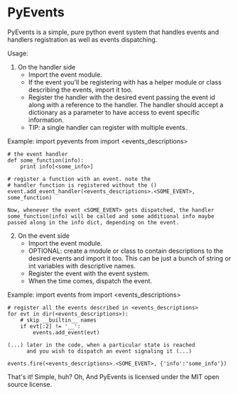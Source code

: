 PyEvents
========

PyEvents is a simple, pure python event system that handles events and handlers registration as well as events dispatching.

Usage:

1) On the handler side
    - Import the event module.
    - If the event you'll be registering with has a helper module or class
      describing the events, import it too.
    - Register the handler with the desired event passing the event id along
      with a reference to the handler. The handler should accept a dictionary
      as a parameter to have access to event specific information.
    - TIP: a single handler can register with multiple events.

Example:
    import pyevents
    from <module> import <events_descriptions>

    # the event handler
    def some_function(info):
        print info[<some_info>]

    # register a function with an event. note the
    # handler function is registered without the ()
    event.add_event_handler(<events_descriptions>.<SOME_EVENT>, some_function)

    Now, whenever the event <SOME_EVENT> gets dispatched, the handler
    some_function(info) will be called and some additional info maybe
    passed along in the info dict, depending on the event.

2) On the event side
    - Import the event module.
    - OPTIONAL: create a module or class to contain descriptions to the desired
      events and import it too. This can be just a bunch of string or int
      variables with descriptive names.
    - Register the event with the event system.
    - When the time comes, dispatch the event.

Example:
    import events
    from <module> import <events_descriptions>

    # register all the events described in <events_descriptions>
    for evt in dir(<events_descriptions>):
        # skip __builtin__ names
        if evt[:2] != '__':
            events.add_event(evt)

    (...) later in the code, when a particular state is reached
          and you wish to dispatch an event signaling it (...)

    events.fire(<events_descriptions>.<SOME_EVENT>, {'info':'some_info'})

That's it! Simple, huh? Oh, And PyEvents is licensed under the MIT open source license.